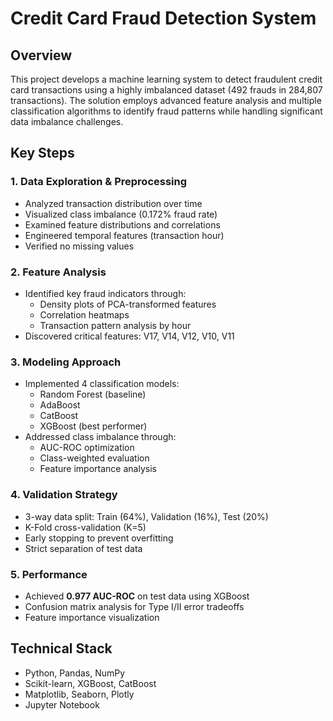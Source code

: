 # Credit Card Fraud Detection System

## Overview
This project develops a machine learning system to detect fraudulent credit card transactions using a highly imbalanced dataset (492 frauds in 284,807 transactions). The solution employs advanced feature analysis and multiple classification algorithms to identify fraud patterns while handling significant data imbalance challenges.

## Key Steps

### 1. Data Exploration & Preprocessing
- Analyzed transaction distribution over time
- Visualized class imbalance (0.172% fraud rate)
- Examined feature distributions and correlations
- Engineered temporal features (transaction hour)
- Verified no missing values

### 2. Feature Analysis
- Identified key fraud indicators through:
  - Density plots of PCA-transformed features
  - Correlation heatmaps
  - Transaction pattern analysis by hour
- Discovered critical features: V17, V14, V12, V10, V11

### 3. Modeling Approach
- Implemented 4 classification models:
  - Random Forest (baseline)
  - AdaBoost
  - CatBoost
  - XGBoost (best performer)
- Addressed class imbalance through:
  - AUC-ROC optimization
  - Class-weighted evaluation
  - Feature importance analysis

### 4. Validation Strategy
- 3-way data split: Train (64%), Validation (16%), Test (20%)
- K-Fold cross-validation (K=5)
- Early stopping to prevent overfitting
- Strict separation of test data

### 5. Performance
- Achieved **0.977 AUC-ROC** on test data using XGBoost
- Confusion matrix analysis for Type I/II error tradeoffs
- Feature importance visualization

## Technical Stack
- Python, Pandas, NumPy
- Scikit-learn, XGBoost, CatBoost
- Matplotlib, Seaborn, Plotly
- Jupyter Notebook

